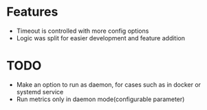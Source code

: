 # Features

- Timeout is controlled with more config options
- Logic was split for easier development and feature addition

# TODO

- Make an option to run as daemon, for cases such as in docker or systemd service
- Run metrics only in daemon mode(configurable parameter)